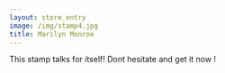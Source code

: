 ```yaml
---
layout: store_entry
image: /img/stamp4.jpg
title: Marilyn Monroe
---
```

This stamp talks for itself! Dont hesitate and get it now ! 
